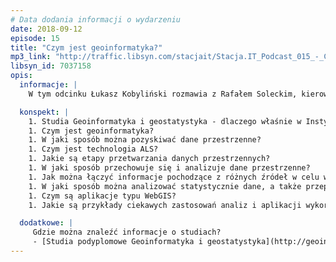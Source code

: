 ```yaml
---
# Data dodania informacji o wydarzeniu
date: 2018-09-12
episode: 15
title: "Czym jest geoinformatyka?"
mp3_link: "http://traffic.libsyn.com/stacjait/Stacja.IT_Podcast_015_-_Czym_jest_geoinformatyka.mp3"
libsyn_id: 7037158
opis:
  informacje: |
    W tym odcinku Łukasz Kobyliński rozmawia z Rafałem Soleckim, kierownikiem studiów podyplomowych Geoinformatyka i geostatystyka, prowadzonych na Uniwersytecie Kardynała Stefana Wyszyńskiego w Warszawie, Pawłem Waligórą z Centrum Technologii Informacyjnych UKSW, a także z Robertem Bembenikiem z Politechniki Warszawskiej. Rozmawiamy o tym czym jest geoinformatyka - w jaki sposób pozyskiwać, przetwarzać, analizować i wykorzystywać dane przestrzenne w aplikacjach informatycznych. 

  konspekt: |
    1. Studia Geoinformatyka i geostatystyka - dlaczego właśnie w Instytucie Archeologii UKSW?
    1. Czym jest geoinformatyka?
    1. W jaki sposób można pozyskiwać dane przestrzenne?
    1. Czym jest technologia ALS?
    1. Jakie są etapy przetwarzania danych przestrzennych?
    1. W jaki sposób przechowuje się i analizuje dane przestrzenne?
    1. Jak można łączyć informacje pochodzące z różnych źródeł w celu wysnuwania interesujących wniosków?
    1. W jaki sposób można analizować statystycznie dane, a także przeprowadzać eksplorację danych przestrzennych?
    1. Czym są aplikacje typu WebGIS?
    1. Jakie są przykłady ciekawych zastosowań analiz i aplikacji wykorzystujących dane przestrzenne?

  dodatkowe: |
     Gdzie można znaleźć informacje o studiach?
     - [Studia podyplomowe Geoinformatyka i geostatystyka](http://geoinformatyka.uksw.edu.pl/)
---
```

